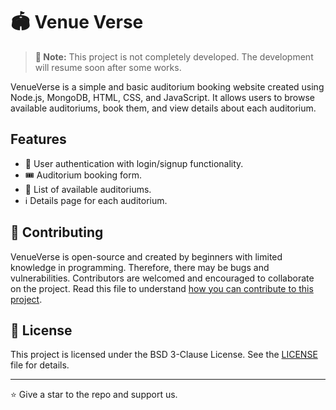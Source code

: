 # 🏟️ Venue Verse

> **🚧 Note:** This project is not completely developed. The development will resume soon after some works.

VenueVerse is a simple and basic auditorium booking website created using Node.js, MongoDB, HTML, CSS, and JavaScript. It allows users to browse available auditoriums, book them, and view details about each auditorium.

## Features

- 🔐 User authentication with login/signup functionality.
- 🎟️ Auditorium booking form.
- 🏢 List of available auditoriums.
- ℹ️ Details page for each auditorium.

## 🤝 Contributing

VenueVerse is open-source and created by beginners with limited knowledge in programming. Therefore, there may be bugs and vulnerabilities. Contributors are welcomed and encouraged to collaborate on the project. Read this file to understand [how you can contribute to this project](https://github.com/RhythmusByte/VenueVerse/wiki/Contributing-to-VenueVerse).

## 📜 License

This project is licensed under the BSD 3-Clause License. See the [LICENSE](LICENSE) file for details.

---

⭐ Give a star to the repo and support us.
